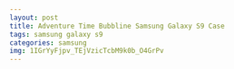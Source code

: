```yaml
---
layout: post
title: Adventure Time Bubbline Samsung Galaxy S9 Case
tags: samsung galaxy s9
categories: samsung
img: 1IGrYyFjpv_TEjVzicTcbM9k0b_O4GrPv
---
```

